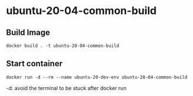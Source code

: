# ubuntu-20-04-common-build

## Build Image

```
docker build . -t ubuntu-20-04-common-build
```

## Start container

```
docker run -d --rm --name ubuntu-20-dev-env ubuntu-20-04-common-build
```

-d: avoid the terminal to be stuck after docker run 